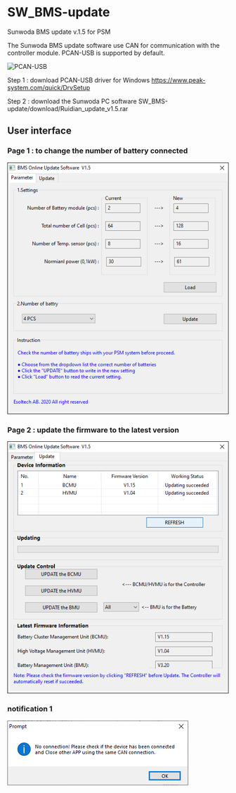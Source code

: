 # SW_BMS-update 
Sunwoda BMS update v.1.5 for PSM

The Sunwoda BMS update software use CAN for communication with the controller module. PCAN-USB is supported by default. 

![PCAN-USB](https://www.peak-system.com/uploads/tx_commerce/rte/RTEmagicC_PCAN-USB_Group_2014.jpg.jpg)



Step 1 : download PCAN-USB driver for Windows
https://www.peak-system.com/quick/DrvSetup

Step 2 : download the Sunwoda PC software
SW_BMS-update/download/Ruidian_update_v1.5.rar

## User interface
### Page 1 : to change the number of battery connected
![SM snapshot](/pic/SU_BMS-P1.png)

### Page 2 : update the firmware to the latest version
![SM snapshot](/pic/SU_BMS-P2.png)

### notification 1
![SM snapshot](/pic/SU_BMS-note1.png)

